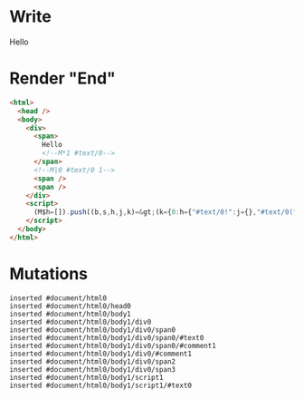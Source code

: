 # Write
  <div><span>Hello<!M*1 #text/0></span><!M|0 #text/0 1><span></span><span></span></div><script>(M$h=[]).push((b,s,h,j,k)=>(k={0:h={"#text/0!":j={},"#text/0(":b("packages/translator/src/__tests__/fixtures/toggle-first-child/template.marko_1_renderer")},1:j},j._=h,k),[])</script>


# Render "End"
```html
<html>
  <head />
  <body>
    <div>
      <span>
        Hello
        <!--M*1 #text/0-->
      </span>
      <!--M|0 #text/0 1-->
      <span />
      <span />
    </div>
    <script>
      (M$h=[]).push((b,s,h,j,k)=&gt;(k={0:h={"#text/0!":j={},"#text/0(":b("packages/translator/src/__tests__/fixtures/toggle-first-child/template.marko_1_renderer")},1:j},j._=h,k),[])
    </script>
  </body>
</html>
```

# Mutations
```
inserted #document/html0
inserted #document/html0/head0
inserted #document/html0/body1
inserted #document/html0/body1/div0
inserted #document/html0/body1/div0/span0
inserted #document/html0/body1/div0/span0/#text0
inserted #document/html0/body1/div0/span0/#comment1
inserted #document/html0/body1/div0/#comment1
inserted #document/html0/body1/div0/span2
inserted #document/html0/body1/div0/span3
inserted #document/html0/body1/script1
inserted #document/html0/body1/script1/#text0
```